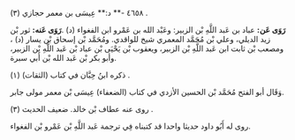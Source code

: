 ٤٦٥٨ -** د:** عِيسَى بن معمر حجازي (٣) .

**رَوَى عَن:** عباد بن عَبد اللَّهِ بْن الزبير: وعَبْد الله بن عَمْرو ابن الفغواء (د) .**رَوَى عَنه:** ثور بْن زيد الديلي، وعلي بْن مُحَمَّد المعمري شيخ للواقدي. ومُحَمَّد بْن إسحاق بْن يسار (د) ، ومصعب بْن ثابت ابن عَبد اللَّهِ بْن الزبير، ويعقوب بْن يَحْيَى بْن عباد بْن عَبد اللَّهِ بْن الزبير، وأبو بكر بْن عَبد الله بْن أَبي سبرة.

ذكره ابنُ حِبَّان في كتاب (الثقات) (١) .

وَقَال أبو الفتح مُحَمَّد بْن الحسين الأزدي في كتاب (الضعفاء) عِيسَى بْن معمر مولى جابر.

روى عنه عطاف بْن خالد. ضعيف الحديث (٣) .

روى له أَبُو داود حديثا واحدا قد كتبناه فِي ترجمة عَبد اللَّهِ بْن عَمْرو بْن الفغواء.